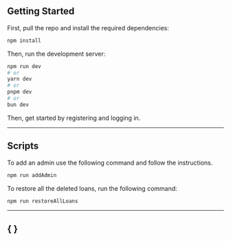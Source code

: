 ## Getting Started

First, pull the repo and install the required dependencies:

```bash
npm install
```

Then, run the development server:

```bash
npm run dev
# or
yarn dev
# or
pnpm dev
# or
bun dev
```

Then, get started by registering and logging in.

---

## Scripts

To add an admin use the following command and follow the instructions.

```bash
npm run addAdmin
```

To restore all the deleted loans, run the following command:

```bash
npm run restoreAllLoans
```

---

## { }
